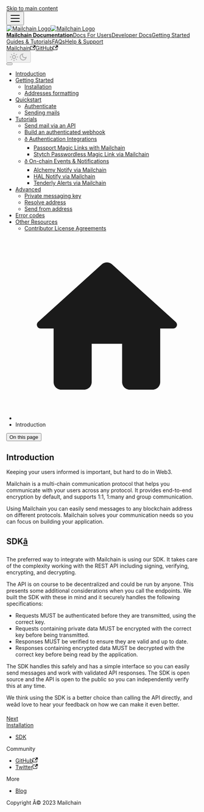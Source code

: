 <!doctype html>
<html lang="en" dir="ltr" class="docs-wrapper docs-doc-page docs-version-current plugin-docs plugin-id-default docs-doc-id-developer/index" data-has-hydrated="false">
<head>
<meta charset="UTF-8">
<meta name="generator" content="Docusaurus v2.4.3">
<title data-rh="true">Introduction | Mailchain Docs</title><meta data-rh="true" name="viewport" content="width=device-width,initial-scale=1"><meta data-rh="true" name="twitter:card" content="summary_large_image"><meta data-rh="true" property="og:url" content="https://docs.mailchain.com/developer/"><meta data-rh="true" name="docusaurus_locale" content="en"><meta data-rh="true" name="docsearch:language" content="en"><meta data-rh="true" name="docusaurus_version" content="current"><meta data-rh="true" name="docusaurus_tag" content="docs-default-current"><meta data-rh="true" name="docsearch:version" content="current"><meta data-rh="true" name="docsearch:docusaurus_tag" content="docs-default-current"><meta data-rh="true" property="og:title" content="Introduction | Mailchain Docs"><meta data-rh="true" name="description" content="Mailchain is designed to be easy for developers to send messages quickly."><meta data-rh="true" property="og:description" content="Mailchain is designed to be easy for developers to send messages quickly."><link data-rh="true" rel="icon" href="/img/favicon.ico"><link data-rh="true" rel="canonical" href="https://docs.mailchain.com/developer/"><link data-rh="true" rel="alternate" href="https://docs.mailchain.com/developer/" hreflang="en"><link data-rh="true" rel="alternate" href="https://docs.mailchain.com/developer/" hreflang="x-default"><link rel="stylesheet" href="/assets/css/styles.20108545.css">
<link rel="preload" href="/assets/js/runtime~main.15f854b4.js" as="script">
<link rel="preload" href="/assets/js/main.06403def.js" as="script">
</head>
<body class="navigation-with-keyboard" data-theme="light">
<script>!function(){function t(t){document.documentElement.setAttribute("data-theme",t)}var e=function(){var t=null;try{t=new URLSearchParams(window.location.search).get("docusaurus-theme")}catch(t){}return t}()||function(){var t=null;try{t=localStorage.getItem("theme")}catch(t){}return t}();t(null!==e?e:"light")}()</script><div id="__docusaurus">
<div role="region" aria-label="Skip to main content"><a class="skipToContent_fXgn" href="#__docusaurus_skipToContent_fallback">Skip to main content</a></div><nav aria-label="Main" class="navbar navbar--fixed-top"><div class="navbar__inner"><div class="navbar__items"><button aria-label="Toggle navigation bar" aria-expanded="false" class="navbar__toggle clean-btn" type="button"><svg width="30" height="30" viewBox="0 0 30 30" aria-hidden="true"><path stroke="currentColor" stroke-linecap="round" stroke-miterlimit="10" stroke-width="2" d="M4 7h22M4 15h22M4 23h22"></path></svg></button><a class="navbar__brand" href="/"><div class="navbar__logo"><img src="/img/logo.svg" alt="Mailchain Logo" class="themedImage_ToTc themedImage--light_HNdA"><img src="/img/logo.svg" alt="Mailchain Logo" class="themedImage_ToTc themedImage--dark_i4oU"></div><b class="navbar__title text--truncate">Mailchain Documentation</b></a><a class="navbar__item navbar__link" href="/welcome-to-mailchain/">Docs For Users</a><a aria-current="page" class="navbar__item navbar__link navbar__link--active" href="/developer/">Developer Docs</a><a class="navbar__item navbar__link" href="/user/guides/">Getting Started Guides &amp; Tutorials</a><a class="navbar__item navbar__link" href="/user/faqs/">FAQs</a><a class="navbar__item navbar__link" href="/getting-help/">Help &amp; Support</a></div><div class="navbar__items navbar__items--right"><a href="https://mailchain.com/" target="_blank" rel="noopener noreferrer" class="navbar__item navbar__link">Mailchain<svg width="13.5" height="13.5" aria-hidden="true" viewBox="0 0 24 24" class="iconExternalLink_nPIU"><path fill="currentColor" d="M21 13v10h-21v-19h12v2h-10v15h17v-8h2zm3-12h-10.988l4.035 4-6.977 7.07 2.828 2.828 6.977-7.07 4.125 4.172v-11z"></path></svg></a><a href="https://github.com/mailchain" target="_blank" rel="noopener noreferrer" class="navbar__item navbar__link">GitHub<svg width="13.5" height="13.5" aria-hidden="true" viewBox="0 0 24 24" class="iconExternalLink_nPIU"><path fill="currentColor" d="M21 13v10h-21v-19h12v2h-10v15h17v-8h2zm3-12h-10.988l4.035 4-6.977 7.07 2.828 2.828 6.977-7.07 4.125 4.172v-11z"></path></svg></a><div class="toggle_vylO colorModeToggle_DEke"><button class="clean-btn toggleButton_gllP toggleButtonDisabled_aARS" type="button" disabled="" title="Switch between dark and light mode (currently light mode)" aria-label="Switch between dark and light mode (currently light mode)" aria-live="polite"><svg viewBox="0 0 24 24" width="24" height="24" class="lightToggleIcon_pyhR"><path fill="currentColor" d="M12,9c1.65,0,3,1.35,3,3s-1.35,3-3,3s-3-1.35-3-3S10.35,9,12,9 M12,7c-2.76,0-5,2.24-5,5s2.24,5,5,5s5-2.24,5-5 S14.76,7,12,7L12,7z M2,13l2,0c0.55,0,1-0.45,1-1s-0.45-1-1-1l-2,0c-0.55,0-1,0.45-1,1S1.45,13,2,13z M20,13l2,0c0.55,0,1-0.45,1-1 s-0.45-1-1-1l-2,0c-0.55,0-1,0.45-1,1S19.45,13,20,13z M11,2v2c0,0.55,0.45,1,1,1s1-0.45,1-1V2c0-0.55-0.45-1-1-1S11,1.45,11,2z M11,20v2c0,0.55,0.45,1,1,1s1-0.45,1-1v-2c0-0.55-0.45-1-1-1C11.45,19,11,19.45,11,20z M5.99,4.58c-0.39-0.39-1.03-0.39-1.41,0 c-0.39,0.39-0.39,1.03,0,1.41l1.06,1.06c0.39,0.39,1.03,0.39,1.41,0s0.39-1.03,0-1.41L5.99,4.58z M18.36,16.95 c-0.39-0.39-1.03-0.39-1.41,0c-0.39,0.39-0.39,1.03,0,1.41l1.06,1.06c0.39,0.39,1.03,0.39,1.41,0c0.39-0.39,0.39-1.03,0-1.41 L18.36,16.95z M19.42,5.99c0.39-0.39,0.39-1.03,0-1.41c-0.39-0.39-1.03-0.39-1.41,0l-1.06,1.06c-0.39,0.39-0.39,1.03,0,1.41 s1.03,0.39,1.41,0L19.42,5.99z M7.05,18.36c0.39-0.39,0.39-1.03,0-1.41c-0.39-0.39-1.03-0.39-1.41,0l-1.06,1.06 c-0.39,0.39-0.39,1.03,0,1.41s1.03,0.39,1.41,0L7.05,18.36z"></path></svg><svg viewBox="0 0 24 24" width="24" height="24" class="darkToggleIcon_wfgR"><path fill="currentColor" d="M9.37,5.51C9.19,6.15,9.1,6.82,9.1,7.5c0,4.08,3.32,7.4,7.4,7.4c0.68,0,1.35-0.09,1.99-0.27C17.45,17.19,14.93,19,12,19 c-3.86,0-7-3.14-7-7C5,9.07,6.81,6.55,9.37,5.51z M12,3c-4.97,0-9,4.03-9,9s4.03,9,9,9s9-4.03,9-9c0-0.46-0.04-0.92-0.1-1.36 c-0.98,1.37-2.58,2.26-4.4,2.26c-2.98,0-5.4-2.42-5.4-5.4c0-1.81,0.89-3.42,2.26-4.4C12.92,3.04,12.46,3,12,3L12,3z"></path></svg></button></div><div class="searchBox_ZlJk"><div class="dsla-search-wrapper"><div class="dsla-search-field" data-tags="default,docs-default-current"></div></div></div></div></div><div role="presentation" class="navbar-sidebar__backdrop"></div></nav><div id="__docusaurus_skipToContent_fallback" class="main-wrapper mainWrapper_z2l0 docsWrapper_BCFX"><button aria-label="Scroll back to top" class="clean-btn theme-back-to-top-button backToTopButton_sjWU" type="button"></button><div class="docPage__5DB"><aside class="theme-doc-sidebar-container docSidebarContainer_b6E3"><div class="sidebarViewport_Xe31"><div class="sidebar_njMd"><nav aria-label="Docs sidebar" class="menu thin-scrollbar menu_SIkG"><ul class="theme-doc-sidebar-menu menu__list"><li class="theme-doc-sidebar-item-link theme-doc-sidebar-item-link-level-1 menu__list-item"><a class="menu__link menu__link--active" aria-current="page" href="/developer/">Introduction</a></li><li class="theme-doc-sidebar-item-category theme-doc-sidebar-item-category-level-1 menu__list-item"><div class="menu__list-item-collapsible"><a class="menu__link menu__link--sublist menu__link--sublist-caret" aria-expanded="true" href="/developer/installation/">Getting Started</a></div><ul style="display:block;overflow:visible;height:auto" class="menu__list"><li class="theme-doc-sidebar-item-link theme-doc-sidebar-item-link-level-2 menu__list-item"><a class="menu__link" tabindex="0" href="/developer/installation/">Installation</a></li><li class="theme-doc-sidebar-item-link theme-doc-sidebar-item-link-level-2 menu__list-item"><a class="menu__link" tabindex="0" href="/developer/address-formatting/">Addresses formatting</a></li></ul></li><li class="theme-doc-sidebar-item-category theme-doc-sidebar-item-category-level-1 menu__list-item"><div class="menu__list-item-collapsible"><a class="menu__link menu__link--sublist menu__link--sublist-caret" aria-expanded="true" href="/developer/guides/authenticate/">Quickstart</a></div><ul style="display:block;overflow:visible;height:auto" class="menu__list"><li class="theme-doc-sidebar-item-link theme-doc-sidebar-item-link-level-2 menu__list-item"><a class="menu__link" tabindex="0" href="/developer/guides/authenticate/">Authenticate</a></li><li class="theme-doc-sidebar-item-link theme-doc-sidebar-item-link-level-2 menu__list-item"><a class="menu__link" tabindex="0" href="/developer/guides/send/">Sending mails</a></li></ul></li><li class="theme-doc-sidebar-item-category theme-doc-sidebar-item-category-level-1 menu__list-item"><div class="menu__list-item-collapsible"><a class="menu__link menu__link--sublist menu__link--sublist-caret" aria-expanded="true" href="/developer/tutorials/send-via-api/">Tutorials</a></div><ul style="display:block;overflow:visible;height:auto" class="menu__list"><li class="theme-doc-sidebar-item-link theme-doc-sidebar-item-link-level-2 menu__list-item"><a class="menu__link" tabindex="0" href="/developer/tutorials/send-via-api/">Send mail via an API</a></li><li class="theme-doc-sidebar-item-link theme-doc-sidebar-item-link-level-2 menu__list-item"><a class="menu__link" tabindex="0" href="/developer/tutorials/authenticated-webhook/">Build an authenticated webhook</a></li><li class="theme-doc-sidebar-item-category theme-doc-sidebar-item-category-level-2 menu__list-item"><div class="menu__list-item-collapsible"><a class="menu__link menu__link--sublist menu__link--sublist-caret" aria-expanded="true" tabindex="0" href="/developer/tutorials/integrations/passport-magic-link-tutorial/">ð Authentication Integrations</a></div><ul style="display:block;overflow:visible;height:auto" class="menu__list"><li class="theme-doc-sidebar-item-link theme-doc-sidebar-item-link-level-3 menu__list-item"><a class="menu__link" tabindex="0" href="/developer/tutorials/integrations/passport-magic-link-tutorial/">Passport Magic Links with Mailchain</a></li><li class="theme-doc-sidebar-item-link theme-doc-sidebar-item-link-level-3 menu__list-item"><a class="menu__link" tabindex="0" href="/developer/tutorials/integrations/stytch-magic-link/">Stytch Passwordless Magic Link via Mailchain</a></li></ul></li><li class="theme-doc-sidebar-item-category theme-doc-sidebar-item-category-level-2 menu__list-item"><div class="menu__list-item-collapsible"><a class="menu__link menu__link--sublist menu__link--sublist-caret" aria-expanded="true" tabindex="0" href="/developer/tutorials/integrations/send-mail-on-address-activity-alchemy-notify/">ð On-chain Events &amp; Notifications</a></div><ul style="display:block;overflow:visible;height:auto" class="menu__list"><li class="theme-doc-sidebar-item-link theme-doc-sidebar-item-link-level-3 menu__list-item"><a class="menu__link" tabindex="0" href="/developer/tutorials/integrations/send-mail-on-address-activity-alchemy-notify/">Alchemy Notify via Mailchain</a></li><li class="theme-doc-sidebar-item-link theme-doc-sidebar-item-link-level-3 menu__list-item"><a class="menu__link" tabindex="0" href="/developer/tutorials/integrations/hal-notify-on-chain-notifications/">HAL Notify via Mailchain</a></li><li class="theme-doc-sidebar-item-link theme-doc-sidebar-item-link-level-3 menu__list-item"><a class="menu__link" tabindex="0" href="/developer/tutorials/integrations/tenderly-on-chain-event-notifications/">Tenderly Alerts via Mailchain</a></li></ul></li></ul></li><li class="theme-doc-sidebar-item-category theme-doc-sidebar-item-category-level-1 menu__list-item"><div class="menu__list-item-collapsible"><a class="menu__link menu__link--sublist menu__link--sublist-caret" aria-expanded="true" href="/developer/advanced/private-messaging-key/">Advanced</a></div><ul style="display:block;overflow:visible;height:auto" class="menu__list"><li class="theme-doc-sidebar-item-link theme-doc-sidebar-item-link-level-2 menu__list-item"><a class="menu__link" tabindex="0" href="/developer/advanced/private-messaging-key/">Private messaging key</a></li><li class="theme-doc-sidebar-item-link theme-doc-sidebar-item-link-level-2 menu__list-item"><a class="menu__link" tabindex="0" href="/developer/advanced/resolve-address/">Resolve address</a></li><li class="theme-doc-sidebar-item-link theme-doc-sidebar-item-link-level-2 menu__list-item"><a class="menu__link" tabindex="0" href="/developer/advanced/send-from-address/">Send from address</a></li></ul></li><li class="theme-doc-sidebar-item-link theme-doc-sidebar-item-link-level-1 menu__list-item"><a class="menu__link" href="/developer/errors/codes/">Error codes</a></li><li class="theme-doc-sidebar-item-category theme-doc-sidebar-item-category-level-1 menu__list-item"><div class="menu__list-item-collapsible"><a class="menu__link menu__link--sublist menu__link--sublist-caret" aria-expanded="true" href="/developer/resources/cla/">Other Resources</a></div><ul style="display:block;overflow:visible;height:auto" class="menu__list"><li class="theme-doc-sidebar-item-link theme-doc-sidebar-item-link-level-2 menu__list-item"><a class="menu__link" tabindex="0" href="/developer/resources/cla/">Contributor License Agreements</a></li></ul></li></ul></nav></div></div></aside><main class="docMainContainer_gTbr"><div class="container padding-top--md padding-bottom--lg"><div class="row"><div class="col docItemCol_VOVn"><div class="docItemContainer_Djhp"><article><nav class="theme-doc-breadcrumbs breadcrumbsContainer_Z_bl" aria-label="Breadcrumbs"><ul class="breadcrumbs" itemscope="" itemtype="https://schema.org/BreadcrumbList"><li class="breadcrumbs__item"><a aria-label="Home page" class="breadcrumbs__link" href="/"><svg viewBox="0 0 24 24" class="breadcrumbHomeIcon_YNFT"><path d="M10 19v-5h4v5c0 .55.45 1 1 1h3c.55 0 1-.45 1-1v-7h1.7c.46 0 .68-.57.33-.87L12.67 3.6c-.38-.34-.96-.34-1.34 0l-8.36 7.53c-.34.3-.13.87.33.87H5v7c0 .55.45 1 1 1h3c.55 0 1-.45 1-1z" fill="currentColor"></path></svg></a></li><li itemscope="" itemprop="itemListElement" itemtype="https://schema.org/ListItem" class="breadcrumbs__item breadcrumbs__item--active"><span class="breadcrumbs__link" itemprop="name">Introduction</span><meta itemprop="position" content="1"></li></ul></nav><div class="tocCollapsible_ETCw theme-doc-toc-mobile tocMobile_ITEo"><button type="button" class="clean-btn tocCollapsibleButton_TO0P">On this page</button></div><div class="theme-doc-markdown markdown"><h1>Introduction</h1><p>Keeping your users informed is important, but hard to do in Web3.</p><p>Mailchain is a multi-chain communication protocol that helps you communicate with your users across any protocol. It provides end-to-end encryption by default, and supports 1:1, 1:many and group communication.</p><p>Using Mailchain you can easily send messages to any blockchain address on different protocols. Mailchain solves your communication needs so you can focus on building your application.</p><h2 class="anchor anchorWithStickyNavbar_LWe7" id="sdk">SDK<a href="#sdk" class="hash-link" aria-label="Direct link to SDK" title="Direct link to SDK">â</a></h2><p>The preferred way to integrate with Mailchain is using our SDK. It takes care of the complexity working with the REST API including signing, verifying, encrypting, and decrypting.</p><p>The API is on course to be decentralized and could be run by anyone. This presents some additional considerations when you call the endpoints. We built the SDK with these in mind and it securely handles the following specifications:</p><ul><li>Requests MUST be authenticated before they are transmitted, using the correct key.</li><li>Requests containing private data MUST be encrypted with the correct key before being transmitted.</li><li>Responses MUST be verified to ensure they are valid and up to date.</li><li>Responses containing encrypted data MUST be decrypted with the correct key before being read by the application.</li></ul><p>The SDK handles this safely and has a simple interface so you can easily send messages and work with validated API responses. The SDK is open source and the API is open to the public so you can independently verify this at any time.</p><p>We think using the SDK is a better choice than calling the API directly, and weâd love to hear your feedback on how we can make it even better.</p></div></article><nav class="pagination-nav docusaurus-mt-lg" aria-label="Docs pages"><a class="pagination-nav__link pagination-nav__link--next" href="/developer/installation/"><div class="pagination-nav__sublabel">Next</div><div class="pagination-nav__label">Installation</div></a></nav></div></div><div class="col col--3"><div class="tableOfContents_bqdL thin-scrollbar theme-doc-toc-desktop"><ul class="table-of-contents table-of-contents__left-border"><li><a href="#sdk" class="table-of-contents__link toc-highlight">SDK</a></li></ul></div></div></div></div></main></div></div><footer class="footer"><div class="container container-fluid"><div class="row footer__links"><div class="col footer__col"><div class="footer__title">Community</div><ul class="footer__items clean-list"><li class="footer__item"><a href="https://github.com/mailchain" target="_blank" rel="noopener noreferrer" class="footer__link-item">GitHub<svg width="13.5" height="13.5" aria-hidden="true" viewBox="0 0 24 24" class="iconExternalLink_nPIU"><path fill="currentColor" d="M21 13v10h-21v-19h12v2h-10v15h17v-8h2zm3-12h-10.988l4.035 4-6.977 7.07 2.828 2.828 6.977-7.07 4.125 4.172v-11z"></path></svg></a></li><li class="footer__item"><a href="https://twitter.com/mailchain_xyz" target="_blank" rel="noopener noreferrer" class="footer__link-item">Twitter<svg width="13.5" height="13.5" aria-hidden="true" viewBox="0 0 24 24" class="iconExternalLink_nPIU"><path fill="currentColor" d="M21 13v10h-21v-19h12v2h-10v15h17v-8h2zm3-12h-10.988l4.035 4-6.977 7.07 2.828 2.828 6.977-7.07 4.125 4.172v-11z"></path></svg></a></li></ul></div><div class="col footer__col"><div class="footer__title">More</div><ul class="footer__items clean-list"><li class="footer__item"><a href="https://www.mailchain.com/news" target="_blank" rel="noopener noreferrer" class="footer__link-item">Blog</a></li></ul></div></div><div class="footer__bottom text--center"><div class="footer__copyright">Copyright Â© 2023 Mailchain</div></div></div></footer></div>
<script src="/assets/js/runtime~main.15f854b4.js"></script>
<script src="/assets/js/main.06403def.js"></script>
</body>
</html>
